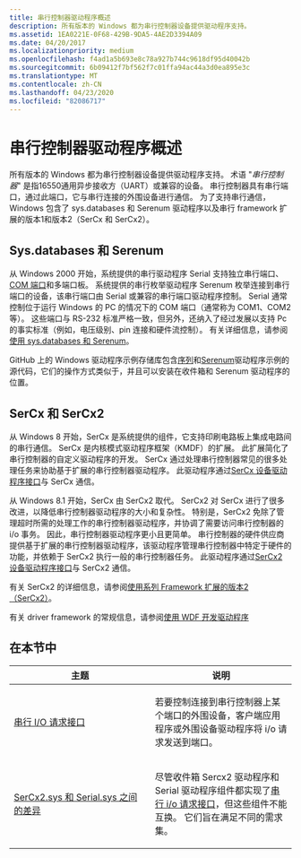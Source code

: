 ```yaml
---
title: 串行控制器驱动程序概述
description: 所有版本的 Windows 都为串行控制器设备提供驱动程序支持。
ms.assetid: 1EA0221E-0F68-429B-9DA5-4AE2D3394A09
ms.date: 04/20/2017
ms.localizationpriority: medium
ms.openlocfilehash: f4ad1a5b693e8c78a927b744c9618df95d40042b
ms.sourcegitcommit: 6b09412f7bf562f7c01ffa94ac44a3d0ea895e3c
ms.translationtype: MT
ms.contentlocale: zh-CN
ms.lasthandoff: 04/23/2020
ms.locfileid: "82086717"
---
```

# <a name="serial-controller-drivers-overview"></a>串行控制器驱动程序概述

所有版本的 Windows 都为串行控制器设备提供驱动程序支持。 术语 "*串行控制器*" 是指16550通用异步接收方（UART）或兼容的设备。 串行控制器具有串行端口，通过此端口，它与串行连接的外围设备进行通信。 为了支持串行通信，Windows 包含了 sys.databases 和 Serenum 驱动程序以及串行 framework 扩展的版本1和版本2（SerCx 和 SerCx2）。

## <a name="serialsys-and-serenumsys"></a>Sys.databases 和 Serenum

从 Windows 2000 开始，系统提供的串行驱动程序 Serial 支持独立串行端口、 [COM 端口](configuration-of-com-ports.md)和多端口板。 系统提供的串行枚举驱动程序 Serenum 枚举连接到串行端口的设备，该串行端口由 Serial 或兼容的串行端口驱动程序控制。 Serial 通常控制位于运行 Windows 的 PC 的情况下的 COM 端口（通常称为 COM1、COM2 等）。 这些端口与 RS-232 标准严格一致，但另外，还纳入了经过发展以支持 Pc 的事实标准（例如，电压级别、pin 连接和硬件流控制）。 有关详细信息，请参阅[使用 sys.databases 和 Serenum](using-serial-sys-and-serenum-sys.md)。

GitHub 上的 Windows 驱动程序示例存储库包含[序列](https://github.com/Microsoft/Windows-driver-samples/tree/master/serial/serial)和[Serenum](https://github.com/Microsoft/Windows-driver-samples/tree/master/serial/serenum)驱动程序示例的源代码，它们的操作方式类似于，并且可以安装在收件箱和 Serenum 驱动程序的位置。

## <a name="sercx-and-sercx2"></a>SerCx 和 SerCx2

从 Windows 8 开始，SerCx 是系统提供的组件，它支持印刷电路板上集成电路间的串行通信。 SerCx 是内核模式驱动程序框架（KMDF）的扩展。 此扩展简化了串行控制器的自定义驱动程序的开发。 SerCx 通过处理串行控制器常见的很多处理任务来协助基于扩展的串行控制器驱动程序。 此驱动程序通过[SerCx 设备驱动程序接口](https://docs.microsoft.com/windows-hardware/drivers/ddi/index)与 SerCx 通信。

从 Windows 8.1 开始，SerCx 由 SerCx2 取代。 SerCx2 对 SerCx 进行了很多改进，以降低串行控制器驱动程序的大小和复杂性。 特别是，SerCx2 免除了管理超时所需的处理工作的串行控制器驱动程序，并协调了需要访问串行控制器的 i/o 事务。 因此，串行控制器驱动程序更小且更简单。 串行控制器的硬件供应商提供基于扩展的串行控制器驱动程序，该驱动程序管理串行控制器中特定于硬件的功能，并依赖于 SerCx2 执行一般的串行控制器任务。 此驱动程序通过[SerCx2 设备驱动程序接口](https://docs.microsoft.com/windows-hardware/drivers/ddi/index)与 SerCx2 通信。

有关 SerCx2 的详细信息，请参阅[使用系列 Framework 扩展的版本2（SerCx2）](using-version-2-of-the-serial-framework-extension.md)。

有关 driver framework 的常规信息，请参阅[使用 WDF 开发驱动程序](https://docs.microsoft.com/windows-hardware/drivers/wdf/using-the-framework-to-develop-a-driver)

## <a name="in-this-section"></a>在本节中

<table>
<colgroup>
<col width="50%" />
<col width="50%" />
</colgroup>
<thead>
<tr class="header">
<th>主题</th>
<th>说明</th>
</tr>
</thead>
<tbody>
<tr class="odd">
<td><p><a href="serial-i-o-request-interface.md" data-raw-source="[Serial I/O Request Interface](serial-i-o-request-interface.md)">串行 I/O 请求接口</a></p></td>
<td><p>若要控制连接到串行控制器上某个端口的外围设备，客户端应用程序或外围设备驱动程序将 i/o 请求发送到端口。</p></td>
</tr>
<tr class="even">
<td><p><a href="differences-between-sercx2-and-serial-sys.md" data-raw-source="[Differences Between SerCx2.sys and Serial.sys](differences-between-sercx2-and-serial-sys.md)">SerCx2.sys 和 Serial.sys 之间的差异</a></p></td>
<td><p>尽管收件箱 Sercx2 驱动程序和 Serial 驱动程序组件都实现了<a href="serial-i-o-request-interface.md" data-raw-source="[serial I/O request interface](serial-i-o-request-interface.md)">串行 i/o 请求接口</a>，但这些组件不能互换。 它们旨在满足不同的需求集。</p></td>
</tr>
</tbody>
</table>
